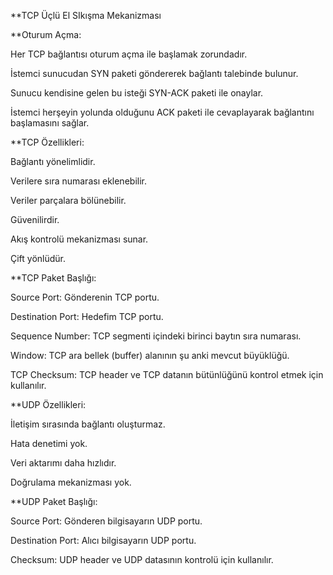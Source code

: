 
**TCP Üçlü El SIkışma Mekanizması

**Oturum Açma:

Her TCP bağlantısı oturum açma ile başlamak zorundadır.

İstemci sunucudan SYN paketi göndererek bağlantı talebinde bulunur.

Sunucu kendisine gelen bu isteği SYN-ACK paketi ile onaylar.

İstemci herşeyin yolunda olduğunu ACK paketi ile cevaplayarak bağlantını başlamasını sağlar.

**TCP Özellikleri:

Bağlantı yönelimlidir.

Verilere sıra numarası eklenebilir.

Veriler parçalara bölünebilir.

Güvenilirdir.

Akış kontrolü mekanizması sunar.

Çift yönlüdür.

**TCP Paket Başlığı:

Source Port: Gönderenin TCP portu.

Destination Port: Hedefim TCP portu.

Sequence Number: TCP segmenti içindeki birinci baytın sıra numarası.

Window: TCP ara bellek (buffer) alanının şu anki mevcut büyüklüğü.

TCP Checksum: TCP header ve TCP datanın bütünlüğünü kontrol etmek için kullanılır.

**UDP Özellikleri:

İletişim sırasında bağlantı oluşturmaz.

Hata denetimi yok.

Veri aktarımı daha hızlıdır.

Doğrulama mekanizması yok.

**UDP Paket Başlığı:

Source Port: Gönderen bilgisayarın UDP portu.

Destination Port: Alıcı bilgisayarın UDP portu.

Checksum: UDP header ve UDP datasının kontrolü için kullanılır.

